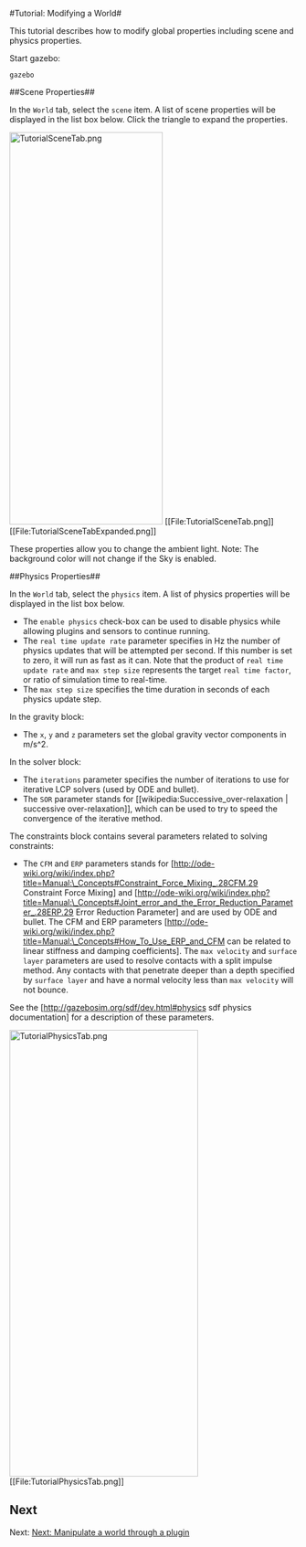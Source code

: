 #Tutorial: Modifying a World#

This tutorial describes how to modify global properties including scene and physics properties.

Start gazebo:

~~~
gazebo
~~~

##Scene Properties##

In the `World` tab, select the `scene` item. A list of scene properties will be displayed in the list box below. Click the triangle to expand the properties.

<a href="http://gazebosim.org/w/images/3/38/TutorialSceneTab.png" class="image"><img alt="TutorialSceneTab.png" src="http://gazebosim.org/w/images/3/38/TutorialSceneTab.png" width="268" height="687"></a>
[[File:TutorialSceneTab.png]] [[File:TutorialSceneTabExpanded.png]]

These properties allow you to change the ambient light. Note: The background color will not change if the Sky is enabled.



##Physics Properties##


In the `World` tab, select the `physics` item. A list of physics properties will be displayed in the list box below.

* The `enable physics` check-box can be used to disable physics while allowing plugins and sensors to continue running.
* The `real time update rate` parameter specifies in Hz the number of physics updates that will be attempted per second. If this number is set to zero, it will run as fast as it can. Note that the product of `real time update rate` and `max step size` represents the target `real time factor`, or ratio of simulation time to real-time.
* The `max step size` specifies the time duration in seconds of each physics update step.

In the gravity block:
* The `x`, `y` and `z` parameters set the global gravity vector components in m/s^2.

In the solver block:

* The `iterations` parameter specifies the number of iterations to use for iterative LCP solvers (used by ODE and bullet).
* The `SOR` parameter stands for [[wikipedia:Successive_over-relaxation | successive over-relaxation]], which can be used to try to speed the convergence of the iterative method.

The constraints block contains several parameters related to solving constraints:

* The `CFM` and `ERP` parameters stands for [http://ode-wiki.org/wiki/index.php?title=Manual:\_Concepts#Constraint_Force_Mixing_.28CFM.29 Constraint Force Mixing] and [http://ode-wiki.org/wiki/index.php?title=Manual:\_Concepts#Joint_error_and_the_Error_Reduction_Parameter_.28ERP.29 Error Reduction Parameter] and are used by ODE and bullet. The CFM and ERP parameters [http://ode-wiki.org/wiki/index.php?title=Manual:\_Concepts#How_To_Use_ERP_and_CFM can be related to linear stiffness and damping coefficients]. The `max velocity` and `surface layer` parameters are used to resolve contacts with a split impulse method. Any contacts with that penetrate deeper than a depth specified by `surface layer` and have a normal velocity less than `max velocity` will not bounce.

See the [http://gazebosim.org/sdf/dev.html#physics sdf physics documentation] for a description of these parameters.

<a href="http://gazebosim.org/w/images/a/ad/TutorialPhysicsTab.png" class="image"><img alt="TutorialPhysicsTab.png" src="http://gazebosim.org/w/images/a/ad/TutorialPhysicsTab.png" width="330" height="782"></a>
[[File:TutorialPhysicsTab.png]]

## Next

Next: [Next: Manipulate a world through a plugin](http://gazebosim.org/tutorials/?tut=plugin_world)
